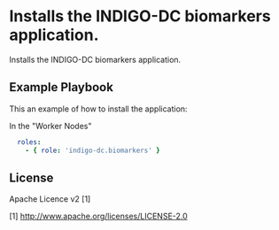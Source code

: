 Installs the INDIGO-DC biomarkers application.
===============================================

Installs the INDIGO-DC biomarkers application.

Example Playbook
----------------

This an example of how to install the application:

In the "Worker Nodes"
```yml
  roles:
    - { role: 'indigo-dc.biomarkers' }
```

License
-------

Apache Licence v2 [1]

[1] http://www.apache.org/licenses/LICENSE-2.0
